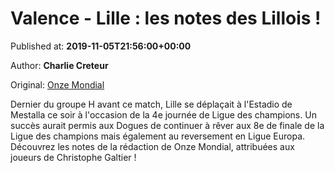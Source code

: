 
# Valence - Lille : les notes des Lillois !

Published at: **2019-11-05T21:56:00+00:00**

Author: **Charlie Creteur**

Original: [Onze Mondial](http://www.onzemondial.com/ligue-des-champions/valence-lille-les-notes-des-lillois-201728)

Dernier du groupe H avant ce match, Lille se déplaçait à l'Estadio de Mestalla ce soir à l'occasion de la 4e journée de Ligue des champions. Un succès aurait permis aux Dogues de continuer à rêver aux 8e de finale de la Ligue des champions mais également au reversement en Ligue Europa. Découvrez les notes de la rédaction de Onze Mondial, attribuées aux joueurs de Christophe Galtier !
